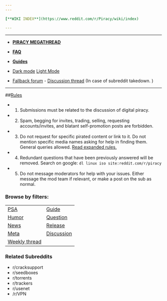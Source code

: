 ```yaml
---
---

[**WIKI INDEX**](https://www.reddit.com/r/Piracy/wiki/index)

---
```

---

* [**PIRACY MEGATHREAD**](https://www.reddit.com/r/Piracy/wiki/megathread)

* [**FAQ**](https://www.reddit.com/r/piracy/wiki/faq)

* [**Guides**](https://www.reddit.com/r/piracy/wiki/guides)

* [Dark mode](https://nm.reddit.com/r/piracy#icon-night) [Light Mode](https://www.reddit.com/r/piracy#icon-day)
* [Fallback forum](https://raddle.me/f/Piracy) - [Discussion thread](https://www.reddit.com/r/Piracy/comments/b2fte3/the_fallback/) (In case of subreddit takedown. )

---

##[Rules](https://www.reddit.com/r/Piracy/wiki/piracy_rules)
* 1. Submissions must be related to the discussion of digital piracy.
* 2. Spam, begging for invites, trading, selling, requesting accounts/invites, and blatant self-promotion posts are forbidden.  
* 3. Do not request for specific pirated content or link to it. Do not mention specific media names asking for help in finding them. General queries allowed. [Read expanded rules.](https://www.reddit.com/r/Piracy/wiki/piracy_rules)
* 4. Redundant questions that have been previously answered will be removed. Search on google: `dl linux iso site:reddit.com/r/piracy`
* 5. Do not message moderators for help with your issues. Either message the mod team if relevant, or make a post on the sub as normal.


### Browse by filters:

| | |
|-|-|
[PSA](http://bit.ly/PSA_flair)|[Guide](http://bit.ly/Guide_flair)
[Humor](http://bit.ly/Humor_flair)|[Question](http://bit.ly/Question_flair)
[News](http://bit.ly/News_flair)|[Release](http://bit.ly/release_flair)
[Meta](http://bit.ly/meta_flair)|[Discussion](http://bit.ly/discussion_flair)
[Weekly thread](http://bit.ly/weekly_new)|

### Related Subreddits

* r/cracksupport
* r/seedboxes
* r/torrents
* r/trackers
* r/usenet
* /r/VPN 

&nbsp;